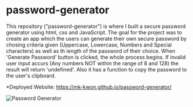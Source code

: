 # password-generator
This repository ("password-generator") is where I built a secure password generator using html, css and JavaScript. 
The goal for the project was to create an app which the users can generate their own secure password by chosing criteria given (Uppercase, Lowercase, Numbers and Special characters) as well as th length of the password of their choice. When 'Generate Password' button is clicked, the whole process begins. If invalid user input accurs (Any numbers NOT within the range of 8 and 128) the result will return 'undefined'. Also it has a function to copy the password to the user's clipboard.

*Deployed Website: https://mk-kwon.github.io/password-generator/

![Password Generator](https://user-images.githubusercontent.com/61897671/83877282-6a07d100-a779-11ea-9704-5220afd8f447.png)




